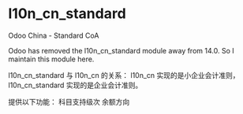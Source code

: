 # l10n_cn_standard
Odoo China - Standard CoA

Odoo has removed the l10n_cn_standard module away from 14.0. So I maintain this module here.

l10n_cn_standard 与 l10n_cn 的关系：
l10n_cn 实现的是小企业会计准则，l10n_cn_standard 实现的是企业会计准则。

提供以下功能：
科目支持级次
余额方向
